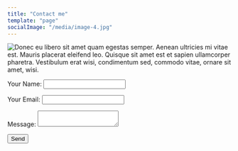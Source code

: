 ```yaml
---
title: "Contact me"
template: "page"
socialImage: "/media/image-4.jpg"
---
```



![Donec eu libero sit amet quam egestas semper. Aenean ultricies mi vitae est. Mauris placerat eleifend leo. Quisque sit amet est et sapien ullamcorper pharetra. Vestibulum erat wisi, condimentum sed, commodo vitae, ornare sit amet, wisi.](/media/image-4.jpg)


<div class="mdhtmlform-html">
<form name="contact" value="contact" method="post" netlify-honeypot="bot-field" action="/pages/thanks" enctype="application/x-www-form-urlencoded" data-netlify="true">
<input type="hidden" name="bot-field" />
<input type="hidden" name="form-name" value="contact" />
  <p>
    <label>Your Name: <input type="text" name="name" /></label>   
  </p>
  <p>
    <label>Your Email: <input type="email" name="email" /></label>
  </p>

  <p>
    <label>Message: <textarea class=".mdhtmlform-md" name="message"></textarea></label>
  </p>
  <p>
    <button type="submit">Send</button>
  </p>
</form>
</div>
